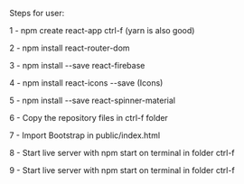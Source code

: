Steps for user:

1 - npm create react-app ctrl-f (yarn is also good)

2 - npm install react-router-dom

3 - npm install --save react-firebase

4 - npm install react-icons --save (Icons)

5 - npm install --save react-spinner-material

6 - Copy the repository files in ctrl-f folder

7 - Import Bootstrap in public/index.html

8 - Start live server with npm start on terminal in folder ctrl-f

9 - Start live server with npm start on terminal in folder ctrl-f
